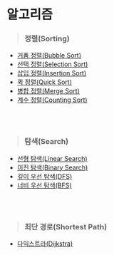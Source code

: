 # 알고리즘
> ### 정렬(Sorting)
- [거품 정렬(Bubble Sort)](./거품%20정렬(Bubble%20Sort).md)
- [선택 정렬(Selection Sort)](./선택%20정렬(Selection%20Sort).md)
- [삽입 정렬(Insertion Sort)](./삽입%20정렬(Insertion%20Sort).md)
- [퀵 정렬(Quick Sort)](./퀵%20정렬(Quick%20Sort).md)
- [병합 정렬(Merge Sort)](./병합%20정렬(Merge%20Sort).md)
- [계수 정렬(Counting Sort)](./계수%20정렬(Counting%20Sort).md)

<br><br>
> ### 탐색(Search)
- [선형 탐색(Linear Search)](./선형%20탐색(Linear%20Search).md)
- [이진 탐색(Binary Search)](./이진%20탐색(Binary%20Search).md)
- [깊이 우선 탐색(DFS)](./DFS.md)
- [너비 우선 탐색(BFS)](./BFS.md)

<br><br>
> ### 최단 경로(Shortest Path)
- [다익스트라(Dijkstra)](./다익스트라(Dijkstra).md)
